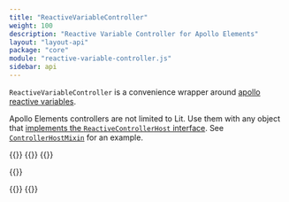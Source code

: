 ```yaml
---
title: "ReactiveVariableController"
weight: 100
description: "Reactive Variable Controller for Apollo Elements"
layout: "layout-api"
package: "core"
module: "reactive-variable-controller.js"
sidebar: api
---
```


<!-- ----------------------------------------------------------------------------------------
     Welcome! This file includes automatically generated API documentation.
     To edit the docs that appear within, find the original source file under `packages/*`,
     corresponding to the package name and module in this YAML front-matter block.
     Thank you for your interest in Apollo Elements 😁
------------------------------------------------------------------------------------------ -->


`ReactiveVariableController` is a convenience wrapper around [apollo reactive variables](https://www.apollographql.com/docs/react/local-state/reactive-variables/).

<inline-notification type="tip">

Apollo Elements controllers are not limited to Lit. Use them with any object that [implements the `ReactiveControllerHost` interface](https://lit.dev/docs/composition/controllers/). See [`ControllerHostMixin`](/api/libraries/mixins/controller-host-mixin/) for an example.

</inline-notification>

{{<docs-playground id="reactive-variable-controller" lang="ts">}}
  {{<playground-file name="profile-page.ts" include="profile-page.ts" />}}
  {{<playground-file name="profile-page.css.ts" include="profile-page.css.ts" />}}

  {{<playground-file name="index.html" include="index.html" />}}

  {{<playground-file name="router.ts" include="router.ts" />}}
{{</docs-playground>}}